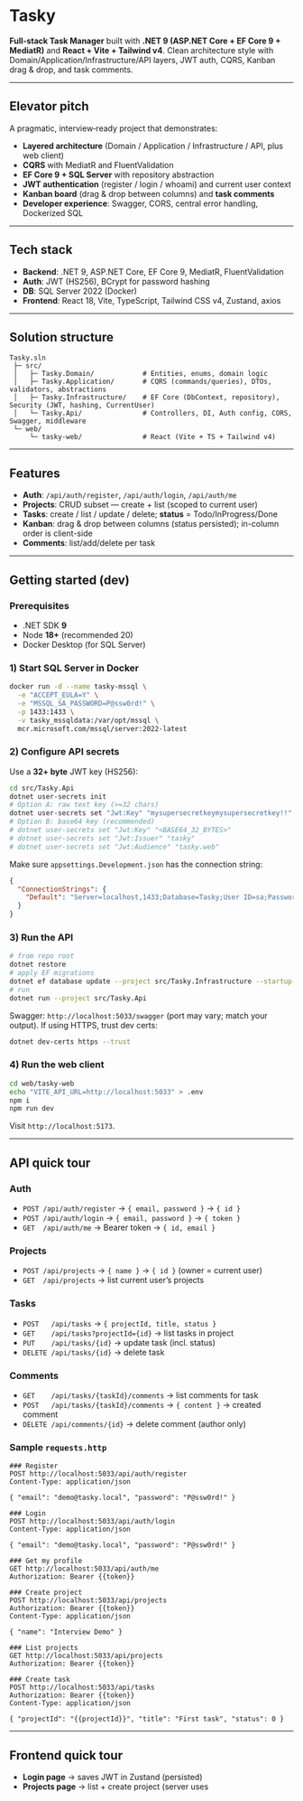 # Tasky

**Full‑stack Task Manager** built with **.NET 9 (ASP.NET Core + EF Core 9 + MediatR)** and **React + Vite + Tailwind v4**. Clean architecture style with Domain/Application/Infrastructure/API layers, JWT auth, CQRS, Kanban drag & drop, and task comments.

---

## Elevator pitch

A pragmatic, interview‑ready project that demonstrates:

- **Layered architecture** (Domain / Application / Infrastructure / API, plus web client)
- **CQRS** with MediatR and FluentValidation
- **EF Core 9 + SQL Server** with repository abstraction
- **JWT authentication** (register / login / whoami) and current user context
- **Kanban board** (drag & drop between columns) and **task comments**
- **Developer experience**: Swagger, CORS, central error handling, Dockerized SQL

---

## Tech stack

- **Backend**: .NET 9, ASP.NET Core, EF Core 9, MediatR, FluentValidation
- **Auth**: JWT (HS256), BCrypt for password hashing
- **DB**: SQL Server 2022 (Docker)
- **Frontend**: React 18, Vite, TypeScript, Tailwind CSS v4, Zustand, axios

---

## Solution structure

```
Tasky.sln
 ├─ src/
 │   ├─ Tasky.Domain/            # Entities, enums, domain logic
 │   ├─ Tasky.Application/       # CQRS (commands/queries), DTOs, validators, abstractions
 │   ├─ Tasky.Infrastructure/    # EF Core (DbContext, repository), Security (JWT, hashing, CurrentUser)
 │   └─ Tasky.Api/               # Controllers, DI, Auth config, CORS, Swagger, middleware
 └─ web/
     └─ tasky-web/               # React (Vite + TS + Tailwind v4)
```

---

## Features

- **Auth**: `/api/auth/register`, `/api/auth/login`, `/api/auth/me`
- **Projects**: CRUD subset — create + list (scoped to current user)
- **Tasks**: create / list / update / delete; **status** = Todo/InProgress/Done
- **Kanban**: drag & drop between columns (status persisted); in-column order is client-side
- **Comments**: list/add/delete per task

---

## Getting started (dev)

### Prerequisites

- .NET SDK **9**
- Node **18+** (recommended 20)
- Docker Desktop (for SQL Server)

### 1) Start SQL Server in Docker

```bash
docker run -d --name tasky-mssql \
  -e "ACCEPT_EULA=Y" \
  -e "MSSQL_SA_PASSWORD=P@ssw0rd!" \
  -p 1433:1433 \
  -v tasky_mssqldata:/var/opt/mssql \
  mcr.microsoft.com/mssql/server:2022-latest
```

### 2) Configure API secrets

Use a **32+ byte** JWT key (HS256):

```bash
cd src/Tasky.Api
dotnet user-secrets init
# Option A: raw text key (>=32 chars)
dotnet user-secrets set "Jwt:Key" "mysupersecretkeymysupersecretkey!!"
# Option B: base64 key (recommended)
# dotnet user-secrets set "Jwt:Key" "<BASE64_32_BYTES>"
# dotnet user-secrets set "Jwt:Issuer" "tasky"
# dotnet user-secrets set "Jwt:Audience" "tasky.web"
```

Make sure `appsettings.Development.json` has the connection string:

```json
{
  "ConnectionStrings": {
    "Default": "Server=localhost,1433;Database=Tasky;User ID=sa;Password=P@ssw0rd!;Encrypt=True;TrustServerCertificate=True"
  }
}
```

### 3) Run the API

```bash
# from repo root
dotnet restore
# apply EF migrations
dotnet ef database update --project src/Tasky.Infrastructure --startup-project src/Tasky.Api
# run
dotnet run --project src/Tasky.Api
```

Swagger: `http://localhost:5033/swagger` (port may vary; match your output). If using HTTPS, trust dev certs:

```bash
dotnet dev-certs https --trust
```

### 4) Run the web client

```bash
cd web/tasky-web
echo "VITE_API_URL=http://localhost:5033" > .env
npm i
npm run dev
```

Visit `http://localhost:5173`.

---

## API quick tour

### Auth

- `POST /api/auth/register` → `{ email, password }` → `{ id }`
- `POST /api/auth/login` → `{ email, password }` → `{ token }`
- `GET  /api/auth/me` → Bearer token → `{ id, email }`

### Projects

- `POST /api/projects` → `{ name }` → `{ id }` (owner = current user)
- `GET  /api/projects` → list current user’s projects

### Tasks

- `POST   /api/tasks` → `{ projectId, title, status }`
- `GET    /api/tasks?projectId={id}` → list tasks in project
- `PUT    /api/tasks/{id}` → update task (incl. status)
- `DELETE /api/tasks/{id}` → delete task

### Comments

- `GET    /api/tasks/{taskId}/comments` → list comments for task
- `POST   /api/tasks/{taskId}/comments` → `{ content }` → created comment
- `DELETE /api/comments/{id}` → delete comment (author only)

### Sample `requests.http`

```http
### Register
POST http://localhost:5033/api/auth/register
Content-Type: application/json

{ "email": "demo@tasky.local", "password": "P@ssw0rd!" }

### Login
POST http://localhost:5033/api/auth/login
Content-Type: application/json

{ "email": "demo@tasky.local", "password": "P@ssw0rd!" }

### Get my profile
GET http://localhost:5033/api/auth/me
Authorization: Bearer {{token}}

### Create project
POST http://localhost:5033/api/projects
Authorization: Bearer {{token}}
Content-Type: application/json

{ "name": "Interview Demo" }

### List projects
GET http://localhost:5033/api/projects
Authorization: Bearer {{token}}

### Create task
POST http://localhost:5033/api/tasks
Authorization: Bearer {{token}}
Content-Type: application/json

{ "projectId": "{{projectId}}", "title": "First task", "status": 0 }
```

---

## Frontend quick tour

- **Login page** → saves JWT in Zustand (persisted)
- **Projects page** → list + create project (server uses
